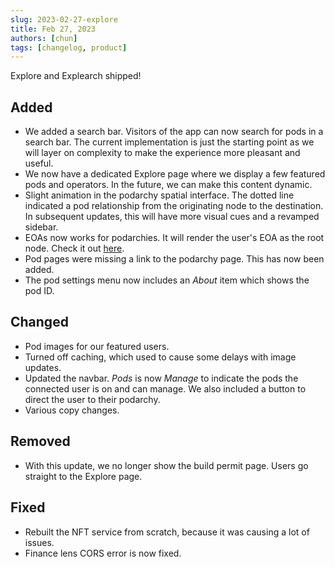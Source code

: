 ```yaml
---
slug: 2023-02-27-explore
title: Feb 27, 2023
authors: [chun]
tags: [changelog, product]
---
```


Explore and Explearch shipped!

<!-- truncate -->

## Added
- We added a search bar. Visitors of the app can now search for pods in a search bar. The current implementation is just the starting point as we will layer on complexity to make the experience more pleasant and useful.
- We now have a dedicated Explore page where we display a few featured pods and operators. In the future, we can make this content dynamic.
- Slight animation in the podarchy spatial interface. The dotted line indicated a pod relationship from the originating node to the destination. In subsequent updates, this will have more visual cues and a revamped sidebar.
- EOAs now works for podarchies. It will render the user's EOA as the root node. Check it out [here](https://pod.xyz/podarchy/0x094A473985464098b59660B37162a284b5132753).
- Pod pages were missing a link to the podarchy page. This has now been added.
- The pod settings menu now includes an *About* item which shows the pod ID.


## Changed
- Pod images for our featured users.
- Turned off caching, which used to cause some delays with image updates.
- Updated the navbar. *Pods* is now *Manage* to indicate the pods the connected user is on and can manage. We also included a button to direct the user to their podarchy.
- Various copy changes.

## Removed
- With this update, we no longer show the build permit page. Users go straight to the Explore page.

## Fixed
- Rebuilt the NFT service from scratch, because it was causing a lot of issues.
- Finance lens CORS error is now fixed.
